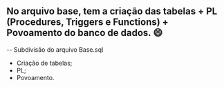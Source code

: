 ## No arquivo base, tem a criação das tabelas + PL (Procedures, Triggers e Functions) + Povoamento do banco de dados. 😄

-- Subdivisão do arquivo Base.sql
  - Criação de tabelas;
  - PL;
  - Povoamento.  
